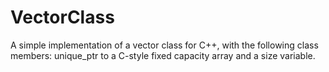 # VectorClass
A simple implementation of a vector class for C++, with the following class members: unique_ptr to a C-style fixed capacity array and a size variable.
